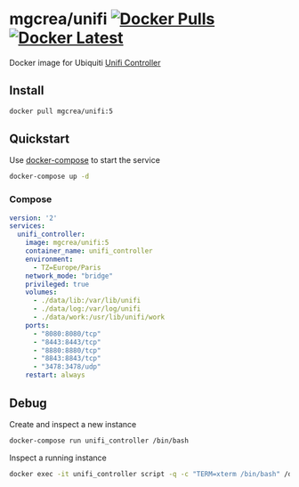 # mgcrea/unifi [![Docker Pulls](https://img.shields.io/docker/pulls/mgcrea/unifi.svg)](https://registry.hub.docker.com/u/mgcrea/unifi/)  [![Docker Latest](https://img.shields.io/badge/latest-v5.2.9-blue.svg)](https://hub.docker.com/r/mgcrea/unifi/tags/)

Docker image for Ubiquiti [Unifi Controller](https://www.ubnt.com/enterprise/software/)


## Install

```sh
docker pull mgcrea/unifi:5
```


## Quickstart

Use [docker-compose](https://docs.docker.com/compose/) to start the service

```sh
docker-compose up -d
```


### Compose

```yaml
version: '2'
services:
  unifi_controller:
    image: mgcrea/unifi:5
    container_name: unifi_controller
    environment:
      - TZ=Europe/Paris
    network_mode: "bridge"
    privileged: true
    volumes:
      - ./data/lib:/var/lib/unifi
      - ./data/log:/var/log/unifi
      - ./data/work:/usr/lib/unifi/work
    ports:
      - "8080:8080/tcp"
      - "8443:8443/tcp"
      - "8880:8880/tcp"
      - "8843:8843/tcp"
      - "3478:3478/udp"
    restart: always
```


## Debug

Create and inspect a new instance

```sh
docker-compose run unifi_controller /bin/bash
```

Inspect a running instance

```sh
docker exec -it unifi_controller script -q -c "TERM=xterm /bin/bash" /dev/null;
```
